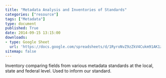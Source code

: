 ```yaml
---
title: "Metadata Analysis and Inventories of Standards"
categories: ["resource"]
tags: ["Metadata"]
type: document
published: True
date: 2014-09-15 13:15:00
downloads:
- type: Google Sheet
  url: 'https://docs.google.com/spreadsheets/d/1RyroNvZ9zZkV4Cukm91AK1zaH4xf4q-o2IBwzUWpgNY/edit?usp=sharing'
sitemap: false
---
```

Inventory comparing fields from various metadata standards at the local, state and federal level. Used to inform our standard.
